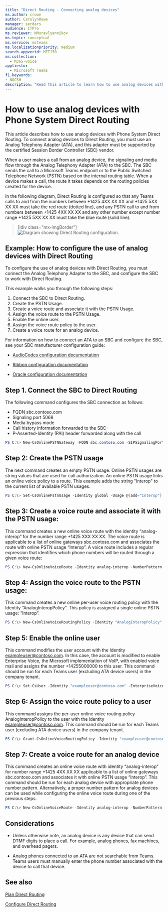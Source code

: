 ```yaml
---
title: "Direct Routing - Connecting analog devices"
ms.author: crowe
author: CarolynRowe
manager: serdars
audience: ITPro
ms.reviewer: NMuravlyannikov
ms.topic: conceptual
ms.service: msteams
ms.localizationpriority: medium
search.appverid: MET150
ms.collection: 
  - M365-voice
appliesto: 
  - Microsoft Teams
f1.keywords:
- NOCSH
description: "Read this article to learn how to use analog devices with Microsoft Phone System Direct Routing."
---
```


# How to use analog devices with Phone System Direct Routing

This article describes how to use analog devices with Phone System Direct Routing. To connect analog devices to Direct Routing, you must use an Analog Telephony Adapter (ATA), and this adapter must be supported by the certified Session Border Controller (SBC) vendor. 

When a user makes a call from an analog device, the signaling and media flow through the Analog Telephony Adapter (ATA) to the SBC.  The SBC sends the call to a Microsoft Teams endpoint or to the Public Switched Telephone Network (PSTN) based on the internal routing table.  When a device makes a call, the route it takes depends on the routing policies created for the device.

In the following diagram, Direct Routing is configured so that any Teams calls to and from the numbers between +1425 4XX XX XX and +1425 5XX XX XX must take the red route (dotted line), and any PSTN call to and from numbers between +1425 4XX XX XX and any other number except number range +1425 5XX XX XX must take the blue route (solid line). 

> [!div class="mx-imgBorder"]
> ![Diagram showing Direct Routing configuration.](media/direct-routing-analog-device.png)

## Example:  How to configure the use of analog devices with Direct Routing

To configure the use of analog devices with Direct Routing, you must connect the Analog Telephony Adapter to the SBC, and configure the SBC to work with Direct Routing. 

This example walks you through the following steps:

1. Connect the SBC to Direct Routing.
2. Create the PSTN Usage.
3. Create a voice route and associate it with the PSTN Usage.
4. Assign the voice route to the PSTN Usage.
5. Enable the online user.
6. Assign the voice route policy to the user.
7. Create a voice route for an analog device.

For information on how to connect an ATA to an SBC and configure the SBC, see your SBC manufacturer configuration guide:

- [AudioCodes configuration documentation](https://www.audiocodes.com/media/14278/connecting-audiocodes-sbc-with-analog-device-to-microsoft-teams-direct-routing-enterprise-model-configuration-note.pdf)

- [Ribbon configuration documentation](https://support.sonus.net/display/UXDOC81/Connect+SBC+Edge+to+Microsoft+Teams+Direct+Routing+to+Support+Analog+Devices)
- [Oracle configuration documentation](https://www.oracle.com/technical-resources/documentation/acme-packet.html#Link-MicrosoftTeams)

## Step 1.  Connect the SBC to Direct Routing

The following command configures the SBC connection as follows:

- FQDN sbc.contoso.com
- Signaling port 5068
- Media bypass mode
- Call history information forwarded to the SBC-
- P-Asserted-Identity (PAI) header forwarded along with the call 

```powershell
PS C:\> New-CsOnlinePSTNGateway -FQDN sbc.contoso.com -SIPSignalingPort 5068 -ForwardCallHistory $true -ForwardPAI $true -MediaBypass $true -Enabled $true 
```

## Step 2:  Create the PSTN usage 

The next command creates an empty PSTN usage. Online PSTN usages are string values that are used for call authorization. An online PSTN usage links an online voice policy to a route. This example adds the string "Interop" to the current list of available PSTN usages. 

```powershell
PS C:\> Set-CsOnlinePstnUsage -Identity global -Usage @{add="Interop"} 
```

## Step 3:  Create a voice route and associate it with the PSTN usage:

This command creates a new online voice route with the identity “analog-interop” for the number range +1425 XXX XX XX.  The voice route is applicable to a list of online gateways sbc.contoso.com and associates the route with online PSTN usage “Interop”. A voice route includes a regular expression that identifies which phone numbers will be routed through a given voice route:

```powershell
PS C:\> New-CsOnlineVoiceRoute -Identity analog-interop -NumberPattern "^\+1(425)(\d{7})$" -OnlinePstnGatewayList sbc.contoso.com -Priority 1 -OnlinePstnUsages "Interop"
```

## Step 4: Assign the voice route to the PSTN usage:

This command creates a new online per-user voice routing policy with the Identity “AnalogInteropPolicy”. This policy is assigned a single online PSTN usage: “Interop”.

```powershell
PS C:\> New-CsOnlineVoiceRoutingPolicy -Identity "AnalogInteropPolicy" -Name "AnalogInteropPolicy" -OnlinePstnUsages "Interop"
```

## Step 5: Enable the online user

This command modifies the user account with the Identity exampleuser@contoso.com. In this case, the account is modified to enable Enterprise Voice, the Microsoft implementation of VoIP, with enabled voice mail and assigns the number +14255000000 to this user.  This command should be run for each Teams user (excluding ATA device users) in the company tenant.

```powershell
PS C:\> Set-CsUser -Identity "exampleuser@contoso.com" -EnterpriseVoiceEnabled $True -HostedVoiceMail $True -OnPremLineUri "tel:+14255000000"
```

## Step 6: Assign the voice route policy to a user

This command assigns the per-user online voice routing policy AnalogInteropPolicy to the user with the identity exampleuser@contoso.com.  This command should be run for each Teams user (excluding ATA device users) in the company tenant.

```powershell
PS C:\> Grant-CsOnlineVoiceRoutingPolicy -Identity "exampleuser@contoso.com" -PolicyName "AnalogInteropPolicy" 
```

## Step 7:  Create a voice route for an analog device

This command creates an online voice route with identity “analog-interop” for number range +1425 4XX XX XX applicable to a list of online gateways sbc.contoso.com and associates it with online PSTN usage “Interop”.  This command should be run for each analog device with appropriate phone number pattern. Alternatively, a proper number pattern for analog devices can be used while configuring the online voice route during one of the previous steps.

```powershell
PS C:\> New-CsOnlineVoiceRoute -Identity analog-interop -NumberPattern "^\+1(4254)(\d{6})$"  -OnlinePstnGatewayList sbc.contoso.com -Priority 1 -OnlinePstnUsages "Interop"
```

## Considerations

- Unless otherwise note, an analog device is any device that can send DTMF digits to place a call. For example, analog phones, fax machines, and overhead pagers.

- Analog phones connected to an ATA are not searchable from Teams. Teams users must manually enter the phone number associated with the device to call that device.  
 

## See also

[Plan Direct Routing](direct-routing-plan.md)

[Configure Direct Routing](direct-routing-configure.md)
